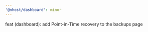 ```yaml
---
'@nhost/dashboard': minor
---
```


feat (dashboard): add Point-in-Time recovery to the backups page
